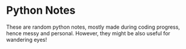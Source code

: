 # Python Notes 
                  
These are random python notes, mostly made during coding progress, hence messy and personal. However, they might be also useful for wandering eyes! 


